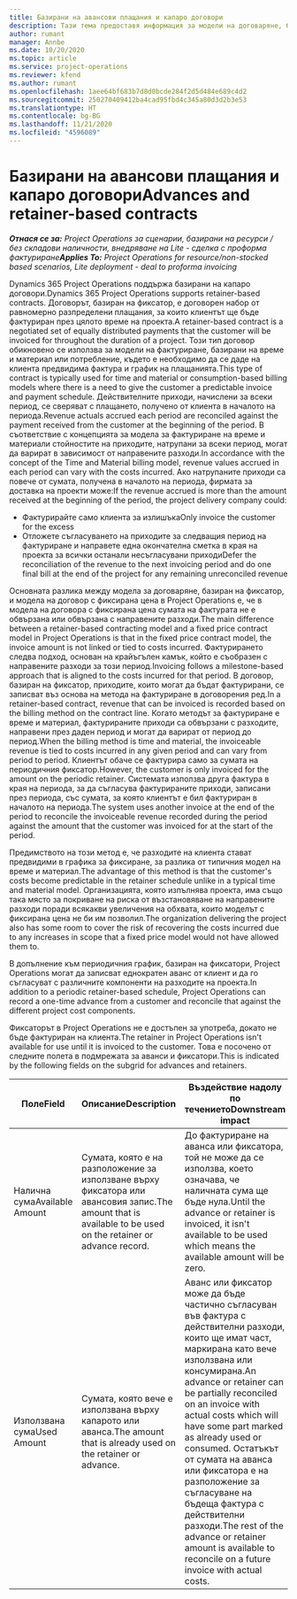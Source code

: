 ```yaml
---
title: Базирани на авансови плащания и капаро договори
description: Тази тема предоставя информация за модели на договаряне, базирани на капаро, и аванси в Project Operations.
author: rumant
manager: Annbe
ms.date: 10/20/2020
ms.topic: article
ms.service: project-operations
ms.reviewer: kfend
ms.author: rumant
ms.openlocfilehash: 1aee64bf683b7d8d0bcde284f2d5d484e689c4d2
ms.sourcegitcommit: 250270409412ba4cad95fbd4c345a80d3d2b3e53
ms.translationtype: HT
ms.contentlocale: bg-BG
ms.lasthandoff: 11/21/2020
ms.locfileid: "4596089"
---
```

# <a name="advances-and-retainer-based-contracts"></a><span data-ttu-id="ea122-103">Базирани на авансови плащания и капаро договори</span><span class="sxs-lookup"><span data-stu-id="ea122-103">Advances and retainer-based contracts</span></span>


<span data-ttu-id="ea122-104">_**Отнася се за:** Project Operations за сценарии, базирани на ресурси / без складови наличности, внедряване на Lite - сделка с проформа фактуриране_</span><span class="sxs-lookup"><span data-stu-id="ea122-104">_**Applies To:** Project Operations for resource/non-stocked based scenarios, Lite deployment - deal to proforma invoicing_</span></span>

<span data-ttu-id="ea122-105">Dynamics 365 Project Operations поддържа базирани на капаро договори.</span><span class="sxs-lookup"><span data-stu-id="ea122-105">Dynamics 365 Project Operations supports retainer-based contracts.</span></span> <span data-ttu-id="ea122-106">Договорът, базиран на фиксатор, е договорен набор от равномерно разпределени плащания, за които клиентът ще бъде фактуриран през цялото време на проекта.</span><span class="sxs-lookup"><span data-stu-id="ea122-106">A retainer-based contract is a negotiated set of equally distributed payments that the customer will be invoiced for throughout the duration of a project.</span></span> <span data-ttu-id="ea122-107">Този тип договор обикновено се използва за модели на фактуриране, базирани на време и материал или потребление, където е необходимо да се даде на клиента предвидима фактура и график на плащанията.</span><span class="sxs-lookup"><span data-stu-id="ea122-107">This type of contract is typically used for time and material or consumption-based billing models where there is a need to give the customer a predictable invoice and payment schedule.</span></span> <span data-ttu-id="ea122-108">Действителните приходи, начислени за всеки период, се сверяват с плащането, получено от клиента в началото на периода.</span><span class="sxs-lookup"><span data-stu-id="ea122-108">Revenue actuals accrued each period are reconciled against the payment received from the customer at the beginning of the period.</span></span> <span data-ttu-id="ea122-109">В съответствие с концепцията за модела за фактуриране на време и материали стойностите на приходите, натрупани за всеки период, могат да варират в зависимост от направените разходи.</span><span class="sxs-lookup"><span data-stu-id="ea122-109">In accordance with the concept of the Time and Material billing model, revenue values accrued in each period can vary with the costs incurred.</span></span> <span data-ttu-id="ea122-110">Ако натрупаните приходи са повече от сумата, получена в началото на периода, фирмата за доставка на проекти може:</span><span class="sxs-lookup"><span data-stu-id="ea122-110">If the revenue accrued is more than the amount received at the beginning of the period, the project delivery company could:</span></span>

- <span data-ttu-id="ea122-111">Фактурирайте само клиента за излишъка</span><span class="sxs-lookup"><span data-stu-id="ea122-111">Only invoice the customer for the excess</span></span> 
- <span data-ttu-id="ea122-112">Отложете съгласуването на приходите за следващия период на фактуриране и направете една окончателна сметка в края на проекта за всички останали несъгласувани приходи</span><span class="sxs-lookup"><span data-stu-id="ea122-112">Defer the reconciliation of the revenue to the next invoicing period and do one final bill at the end of the project for any remaining unreconciled revenue</span></span>

<span data-ttu-id="ea122-113">Основната разлика между модела за договаряне, базиран на фиксатор, и модела на договор с фиксирана цена в Project Operations е, че в модела на договора с фиксирана цена сумата на фактурата не е обвързана или обвързана с направените разходи.</span><span class="sxs-lookup"><span data-stu-id="ea122-113">The main difference between a retainer-based contracting model and a fixed price contract model in Project Operations is that in the fixed price contract model, the invoice amount is not linked or tied to costs incurred.</span></span> <span data-ttu-id="ea122-114">Фактурирането следва подход, основан на крайъгълен камък, който е съобразен с направените разходи за този период.</span><span class="sxs-lookup"><span data-stu-id="ea122-114">Invoicing follows a milestone-based approach that is aligned to the costs incurred for that period.</span></span> <span data-ttu-id="ea122-115">В договор, базиран на фиксатор, приходите, които могат да бъдат фактурирани, се записват въз основа на метода на фактуриране в договорения ред.</span><span class="sxs-lookup"><span data-stu-id="ea122-115">In a retainer-based contract, revenue that can be invoiced is recorded based on the billing method on the contract line.</span></span> <span data-ttu-id="ea122-116">Когато методът за фактуриране е време и материал, фактурираните приходи са обвързани с разходите, направени през даден период и могат да варират от период до период.</span><span class="sxs-lookup"><span data-stu-id="ea122-116">When the billing method is time and material, the invoiceable revenue is tied to costs incurred in any given period and can vary from period to period.</span></span> <span data-ttu-id="ea122-117">Клиентът обаче се фактурира само за сумата на периодичния фиксатор.</span><span class="sxs-lookup"><span data-stu-id="ea122-117">However, the customer is only invoiced for the amount on the periodic retainer.</span></span> <span data-ttu-id="ea122-118">Системата използва друга фактура в края на периода, за да съгласува фактурираните приходи, записани през периода, със сумата, за която клиентът е бил фактуриран в началото на периода.</span><span class="sxs-lookup"><span data-stu-id="ea122-118">The system uses another invoice at the end of the period to reconcile the invoiceable revenue recorded during the period against the amount that the customer was invoiced for at the start of the period.</span></span>

<span data-ttu-id="ea122-119">Предимството на този метод е, че разходите на клиента стават предвидими в графика за фиксиране, за разлика от типичния модел на време и материал.</span><span class="sxs-lookup"><span data-stu-id="ea122-119">The advantage of this method is that the customer's costs become predictable in the retainer schedule unlike in a typical time and material model.</span></span> <span data-ttu-id="ea122-120">Организацията, която изпълнява проекта, има също така място за покриване на риска от възстановяване на направените разходи поради всякакви увеличения на обхвата, които моделът с фиксирана цена не би им позволил.</span><span class="sxs-lookup"><span data-stu-id="ea122-120">The organization delivering the project also has some room to cover the risk of recovering the costs incurred due to any increases in scope that a fixed price model would not have allowed them to.</span></span>

<span data-ttu-id="ea122-121">В допълнение към периодичния график, базиран на фиксатори, Project Operations могат да записват еднократен аванс от клиент и да го съгласуват с различните компоненти на разходите на проекта.</span><span class="sxs-lookup"><span data-stu-id="ea122-121">In addition to a periodic retainer-based schedule, Project Operations can record a one-time advance from a customer and reconcile that against the different project cost components.</span></span>

<span data-ttu-id="ea122-122">Фиксаторът в Project Operations не е достъпен за употреба, докато не бъде фактуриран на клиента.</span><span class="sxs-lookup"><span data-stu-id="ea122-122">The retainer in Project Operations isn't available for use until it is invoiced to the customer.</span></span> <span data-ttu-id="ea122-123">Това е посочено от следните полета в подмрежата за аванси и фиксатори.</span><span class="sxs-lookup"><span data-stu-id="ea122-123">This is indicated by the following fields on the subgrid for advances and retainers.</span></span>

| <span data-ttu-id="ea122-124">Поле</span><span class="sxs-lookup"><span data-stu-id="ea122-124">Field</span></span> | <span data-ttu-id="ea122-125">Описание</span><span class="sxs-lookup"><span data-stu-id="ea122-125">Description</span></span> | <span data-ttu-id="ea122-126">Въздействие надолу по течението</span><span class="sxs-lookup"><span data-stu-id="ea122-126">Downstream impact</span></span> |
| --- | --- | --- |
| <span data-ttu-id="ea122-127">Налична сума</span><span class="sxs-lookup"><span data-stu-id="ea122-127">Available Amount</span></span> | <span data-ttu-id="ea122-128">Сумата, която е на разположение за използване върху фиксатора или авансовия запис.</span><span class="sxs-lookup"><span data-stu-id="ea122-128">The amount that is available to be used on the retainer or advance record.</span></span> | <span data-ttu-id="ea122-129">До фактуриране на аванса или фиксатора, той не може да се използва, което означава, че наличната сума ще бъде нула.</span><span class="sxs-lookup"><span data-stu-id="ea122-129">Until the advance or retainer is invoiced, it isn't available to be used which means the available amount will be zero.</span></span> |
| <span data-ttu-id="ea122-130">Използвана сума</span><span class="sxs-lookup"><span data-stu-id="ea122-130">Used Amount</span></span> | <span data-ttu-id="ea122-131">Сумата, която вече е използвана върху капарото или аванса.</span><span class="sxs-lookup"><span data-stu-id="ea122-131">The amount that is already used on the retainer or advance.</span></span> | <span data-ttu-id="ea122-132">Аванс или фиксатор може да бъде частично съгласуван във фактура с действителни разходи, които ще имат част, маркирана като вече използвана или консумирана.</span><span class="sxs-lookup"><span data-stu-id="ea122-132">An advance or retainer can be partially reconciled on an invoice with actual costs which will have some part marked as already used or consumed.</span></span> <span data-ttu-id="ea122-133">Остатъкът от сумата на аванса или фиксатора е на разположение за съгласуване на бъдеща фактура с действителни разходи.</span><span class="sxs-lookup"><span data-stu-id="ea122-133">The rest of the advance or retainer amount is available to reconcile on a future invoice with actual costs.</span></span> |
